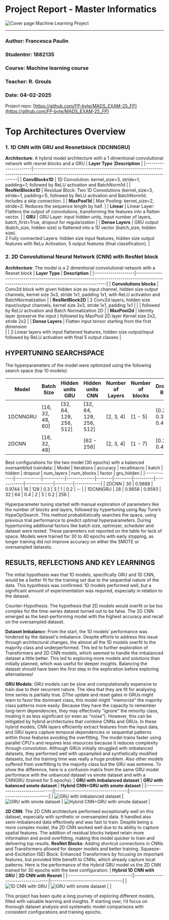 # Project Report - Master Informatics


![Cover page Machine Learning Project](img/coverpage.jpg)




-----------------------------------------------



### Author: Francesca Paulin 
### Studentnr: 1882135 
### Course: Machine learning course 
### Teacher: R. Grouls 
### Date: 04-02-2025 

Project repo: [https://github.com/FP-byte/MADS_EXAM-25_FP](https://github.com/FP-byte/MADS_EXAM-25_FP)

<div style="page-break-after: always;"></div>

# Top Architectures Overview

### 1. 1D CNN with GRU and Resnetblock (1DCNNGRU)

**Architecture**:
A hybrid model architecture with a 1 dimentional convolutional network with resnet blocks and a GRU 
| **Layer Type**            |**Description**                                                                                                                       |
|----------------------|----------------------------------------------------------------------------------------------------------------------------------------------------|
| **ConvBlocks1D**         | 1D Convolution: kernel_size=3, stride=1, padding=1; followed by ReLU activation and BatchNorm1d                                                    |
| **ResNetBlocks1D**       | Residual Block: Two 1D Convolutions (kernel_size=3, stride=1, padding=1), followed by ReLU activation and BatchNorm1d. Includes a skip connection. |
| **MaxPool1d**             | Max Pooling: kernel_size=2, stride=2. Reduces the sequence length by half.                                                                         |
| **Linear**                | Linear Layer: Flattens the output of convolutions, transforming the features into a flatten vector.                                                |
| **GRU**                   | GRU Layer: input hidden units, input number of layers, batch_first=True, dropout for regularization                                                |
| **Dense Layers**          | GRU output (batch_size, hidden size) is flattened into a 1D vector (batch_size, hidden size). <br> 2 Fully connected Layers: hidden size input features, hidden size output features with ReLu Activation, 5 output features (final classification).         |

### 2. 2D Convolutional Neural Network (CNN) with ResNet block
**Architecture**: The model is a 2 dimentional convolutional network with a Resnet block
| **Layer Type**     | **Description**                                                                                                                             |
|--------------------|---------------------------------------------------------------------------------------------------------------------------------------------|
| **Convolutions blocks**  | Conv2d block with given hidden size as input channel, hidden size output channels, kernel size 3x3, stride 1x1, padding 1x1, with ReLU activation and BatchNormalization   |
| **ResNetBlock2D**  | 2 Conv2d layers, hidden size input/output channels, kernel size 3x3, stride 1x1, padding 1x1   |
|                    | followed by ReLU activation and Batch Normalization 2D                 |
| **MaxPool2d**      | Identity layer (preserve the input ) followed by MaxPool 2D layer  Kernel size 2x2, stride 2x2   | 
| **Dense Layers**   | Flatten input tensor starting from the first dimension  <br>
|                    | 2 Linear layers with input flattened features, hidden size output/input followed by ReLU activation with final 5 output classes          |


## HYPERTUNING SEARCHSPACE

The hyperparameters of the model were optimized using the following search space (top 10 models):

| **Model** | **Batch Size**  | **Hidden units GRU**   | **Hidden units CNN**   | **Number of Layers** | **Number of blocks** | **Dropout Rate** | **Factor (ReduceLROnPlateau)** |
|-----------|-----------------|------------------------|------------------------|----------------------|------------------|----------------------|--------------------------------|
| 1DCNNGRU  | [16, 32, 48, 60]| [32, 64, 128, 256, 512]| [32, 64, 128, 256, 512]  | [2, 3, 4]    | [1 - 5]              | [0.2, 0.3, 0.4]  | [0.1 - 0.4]                    | 
| 2DCNN     | [16, 32, 48]    |                        | [62 - 256]               | [2, 3, 4]    | [1 - 7]              | [0.1 - 0.4]      | [0.1 - 0.4]                   |

Best configurations for the two model (30 epochs) with a balanced oversambled traindata:
|  Model       |   iterations |   accuracy |   recallmacro |   batch |   hidden |   dropout |   num_layers |   num_blocks   |   factor |   gru_hidden | 
|-------------|-------------|-----------|--------------|--------|---------|----------|-------------|--------------|---------|-------------|
|  2DCNN    |           30 |     0.9888 |        0.9744 |      16 |      128 |       0.3 |            3 |            1 |      0.2 |        --    | 
|  1DCNNGRU |           28 |     0.9858 |        0.9593 |      32 |       64 |       0.4 |            2 |            5 |      0.2 |        256   |

Hyperparameter tuning started with manual exploration of parameters like the number of blocks and layers, followed by hypertuning using Ray Tune’s HypeOptSearch. This method probabilistically searches the space, using previous trial performance to predict optimal hyperparameters. During hypertunring additional factors like batch size, optimizer, scheduler and dataset were tested. These parameters not reported on the table for lack of space. Models were trained for 30 to 40 epochs with early stopping, as longer training did not improve accuracy on either the SMOTE or oversampled datasets.


## RESULTS, REFLECTIONS AND KEY LEARNINGS

The initial hypothesis was that 1D models, specifically GRU and 1D CNN, would be a better fit for the training set due to the sequential nature of the data. This hypothesis was confirmed: 1D models performed well, but a significant amount of experimentation was required, especially in relation to the dataset.

Counter-Hypothesis: The hypothesis that 2D models would overfit or be too complex for the time-series dataset turned out to be false. The 2D CNN emerged as the best-performing model with the highest accuracy and recall on the oversampled dataset. 

**Dataset Imbalanc**e: From the start, the 1D models’ performance was hindered by the dataset's imbalance. Despite efforts to address this issue through architectural changes, the almost all the 1D models overfit to the majority class and underperformed. This led to further exploration of Transformers and 2D CNN models, which seemed to handle the imbalanced dataset a little better. This led to exploring more models and solutions than initially planned, which was useful for deeper insights. Balancing the dataset should have been the first step in the exploration before exploring alternatieves!

**GRU Models**: GRU models can be slow and computationally expensive to train due to their recurrent nature. The idea that they are fit for analysing time series is partially true. DThe update and reset gates in GRUs might learn to favor the dominant class, this model might "memorize" the majority class patterns more easily.
Because they have the capacity to remember long-term dependencies, they may effectively "ignore" the minority class, treating it as less significant (or even as "noise"). However, this can be mitigated by hybrid architectures that combine CNNs and GRUs. In these hybrid models, CNN layers efficiently extract features from the input data, and GRU layers capture temporal dependencies or sequential patterns within those features avoiding the overfitting. The model trains faster using parallel CPU's and requires less resources because it reduces complexity through convolution.
Although GRUs initially struggled with imbalanced datasets, they performed well with upsampled and synthetically modified datasets, but the training time was really a huge problem. 
Also other models suffered from overfitting to the majority class but the GRU was extreme. To show the difference, here is a confusion matrix from the same GRU model performace with the unbanced dataset vs smote dataset and with a CNNGRU (trained for 5 epochs):
| **GRU with imbalanced dataset** | **GRU with balanced smote dataset** | **Hybrid CNN+GRU with smote dataset** |
|:-------------------------------:|:-----------------------------------:|:-------------------------------------:|
| ![GRU with imbalanced dataset](img/GRU_2L_256HU_output.png) | ![GRU with smote dataset](img/GRU_256H_2L_smote_output.png) | ![Hybrid CNN+GRU with smote dataset](img/CNN1DGRUResNet_confusion_matrix_smote.png) |

**2D CNN**: The 2D CNN architecture performed exceptionally well on this dataset, especially with synthetic or oversampled data. It handled also semi-imbalanced data effectively and was fast to train. Despite being a more complex model, the 2D CNN worked well due to its ability to capture spatial features. The addition of residual blocks helped retain more information and avoid overfitting, making this model quicker to train and delivering top results.
**ResNet Blocks**: Adding shortcut connections in CNNs and Transformers allowed for deeper models and better training.
Squeeze-and-Excitation (SE) Block: Enhanced Transformers by focusing on important features, but provided little benefit to CNNs, which already capture local patterns.
Here is the performance of the Hybrid GRU model vs the 2D CNN trained for 30 epochs with the best configuration:
| **Hybrid 1D CNN with GRU** | **2D CNN with Resnet** | 
|:-------------------------------:|:-----------------------------------:|-----------------------------------:|
| ![1D CNN with GRU](img/CNN1DGRUResNet_confusion_matrix.png) | ![GRU with smote dataset](img/CNN2D_bestconfig_oversampled_output.png) |  | 


This project has been quite a long journey of exploring different models, filled with valuable learning and insights. If starting over, I’d focus on thorough dataset analysis and systematic model comparisons with consistent configurations and training epochs.

